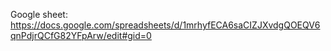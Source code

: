 Google sheet: https://docs.google.com/spreadsheets/d/1mrhyfECA6saCIZJXvdgQOEQV6qnPdjrQCfG82YFpArw/edit#gid=0
